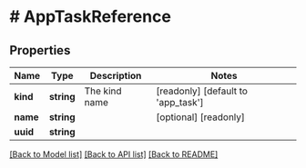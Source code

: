 # # AppTaskReference

## Properties

Name | Type | Description | Notes
------------ | ------------- | ------------- | -------------
**kind** | **string** | The kind name | [readonly] [default to 'app_task']
**name** | **string** |  | [optional] [readonly]
**uuid** | **string** |  |

[[Back to Model list]](../../README.md#models) [[Back to API list]](../../README.md#endpoints) [[Back to README]](../../README.md)
